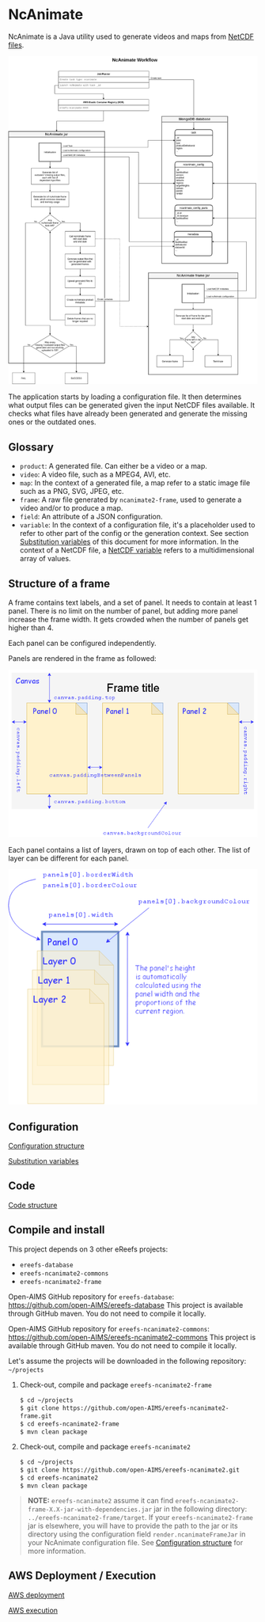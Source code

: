 # NcAnimate

NcAnimate is a Java utility used to generate videos and maps from
[NetCDF files](https://www.unidata.ucar.edu/software/netcdf/docs/netcdf_introduction.html).

![Architecture overview](docs/charts/workflow.png "Architecture overview")

The application starts by loading a configuration file. It then determines what output files can be
generated given the input NetCDF files available. It checks what files have already been generated and
generate the missing ones or the outdated ones.

## Glossary

- `product`: A generated file. Can either be a video or a map.
- `video`: A video file, such as a MPEG4, AVI, etc.
- `map`: In the context of a generated file, a map refer to a static image file such as a PNG, SVG, JPEG, etc.
- `frame`: A raw file generated by `ncanimate2-frame`, used to generate a video and/or to produce a map.
- `field`: An attribute of a JSON configuration.
- `variable`: In the context of a configuration file, it's a placeholder used to refer to other part of the config
  or the generation context. See section [Substitution variables](docs/configuration/substitution-variables.md)
  of this document for more information.
  In the context of a NetCDF file, a [NetCDF variable](https://www.unidata.ucar.edu/software/netcdf/docs/netcdf_data_set_components.html#variables)
  refers to a multidimensional array of values.


## Structure of a frame

A frame contains text labels, and a set of panel. It needs to contain at least 1 panel.
There is no limit on the number of panel, but adding more panel increase the frame width.
It gets crowded when the number of panels get higher than 4.

Each panel can be configured independently.

Panels are rendered in the frame as followed:

![Canvas diagram](docs/configuration/ncanimate-frame.png "Canvas diagram")


Each panel contains a list of layers, drawn on top of each other.
The list of layer can be different for each panel.

![Panel diagram](docs/configuration/ncanimate-panel.png "Panel diagram")

## Configuration

[Configuration structure](docs/configuration/structure.md)

[Substitution variables](docs/configuration/substitution-variables.md)

## Code

[Code structure](docs/code/structure.md)

## Compile and install

This project depends on 3 other eReefs projects:

- `ereefs-database`
- `ereefs-ncanimate2-commons`
- `ereefs-ncanimate2-frame`

Open-AIMS GitHub repository for `ereefs-database`: https://github.com/open-AIMS/ereefs-database
This project is available through GitHub maven. You do not need to compile it locally.

Open-AIMS GitHub repository for `ereefs-ncanimate2-commons`: https://github.com/open-AIMS/ereefs-ncanimate2-commons
This project is available through GitHub maven. You do not need to compile it locally.

Let's assume the projects will be downloaded in the following repository: `~/projects`

1. Check-out, compile and package `ereefs-ncanimate2-frame`

    ```
    $ cd ~/projects
    $ git clone https://github.com/open-AIMS/ereefs-ncanimate2-frame.git
    $ cd ereefs-ncanimate2-frame
    $ mvn clean package
    ```

2. Check-out, compile and package `ereefs-ncanimate2`

    ```
    $ cd ~/projects
    $ git clone https://github.com/open-AIMS/ereefs-ncanimate2.git
    $ cd ereefs-ncanimate2
    $ mvn clean package
    ```

> **NOTE:** `ereefs-ncanimate2` assume it can find `ereefs-ncanimate2-frame-X.X-jar-with-dependencies.jar` jar
> in the following directory: `../ereefs-ncanimate2-frame/target`.
> If your `ereefs-ncanimate2-frame` jar is elsewhere, you will have to provide the path to the jar or its directory
> using the configuration field `render.ncanimateFrameJar` in your NcAnimate configuration file.
> See [Configuration structure](docs/configuration/structure.md) for more information.

## AWS Deployment / Execution

[AWS deployment](docs/aws/deployment.md)

[AWS execution](docs/aws/execution.md)
